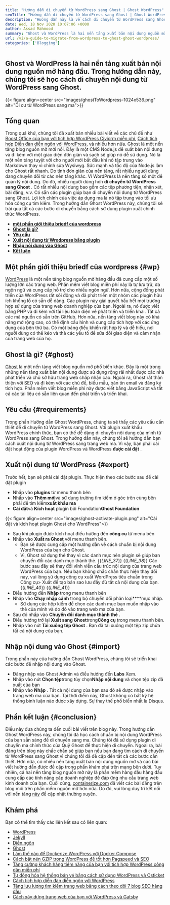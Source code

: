 ```yaml
---
title: "Hướng dẫn di chuyển từ WordPress sang Ghost | Ghost WordPress" 
seoTitle: "Hướng dẫn di chuyển từ WordPress sang Ghost | Ghost WordPress" 
description: "Hướng dẫn này là về cách di chuyển từ WordPress sang Ghost. Chúng tôi sẽ tìm hiểu cách di chuyển các bài đăng và trang của bạn sang ma từ trang web WordPress hiện có." 
date: Wed, 18 Nov 2020 10:07:06 +0000
author: Assad Mahmood
summary: "Ghost và WordPress là hai nền tảng xuất bản nội dung nguồn mở hàng đầu. Trong hướng dẫn này, chúng tôi sẽ học cách di chuyển nội dung từ WordPress sang Ghost." 
url: /vi/a-guide-to-migrate-from-wordpress-to-ghost-ghost-wordpress/
categories: ['Blogging']
---
```


## Ghost và WordPress là hai nền tảng xuất bản nội dung nguồn mở hàng đầu. Trong hướng dẫn này, chúng tôi sẽ học cách di chuyển nội dung từ WordPress sang Ghost.

{{< figure align=center src="images/ghostToWordpress-1024x536.png" alt="Di cư từ WordPress sang ma">}}


## Tổng quan
Trong quá khứ, chúng tôi đã xuất bản nhiều bài viết về các chủ đề như [Boost Office của bạn với tích hợp WordPress Civicrm miễn phí][1], [Cách tích hợp Diễn đàn diễn ngôn với WordPress][2], và nhiều hơn nữa. Ghost là một nền tảng blog nguồn mở mới nổi. Đây là một CMS Node.js để xuất bản nội dung và đi kèm với một giao diện đơn giản và sạch sẽ giúp nó dễ sử dụng. Nó là một nền tảng tuyệt vời cho người mới bắt đầu khi nó tập trung vào Markdown thay vì chỉnh sửa Wysiwyg. Sức mạnh và tốc độ của Node.js làm cho Ghost rất nhanh. Do tính đơn giản của nền tảng, rất nhiều người dùng đang chuyển đổi từ các nền tảng khác. Vì WordPress là nền tảng số một để quản lý nội dung.
Do đó, nhiều người dùng hơn **di chuyển từ WordPress sang Ghost** . Có rất nhiều nội dung bao gồm các tệp phương tiện, nhận xét, bài đăng, v.v. Có sẵn các plugin giúp bạn di chuyển nội dung từ WordPress sang Ghost. Lợi ích chính của việc áp dụng ma là nó tập trung vào tối ưu hóa công cụ tìm kiếm. Trong hướng dẫn Ghost WordPress này, chúng tôi sẽ trải qua tất cả các bước di chuyển bằng cách sử dụng plugin xuất chính thức WordPress.
* **[một phần giới thiệu briedf của wordpress][3]** 
* **[Ghost là gì?][4]** 
* **[Yêu cầu][5]** 
* **[Xuất nội dung từ Wrodpress bằng plugin][6]** 
* **[Nhập nội dung vào Ghost][7]** 
* **[Kết luận][8]** 

## **Một phần giới thiệu briedf của wordpress** {#wp}

[WordPress][9] là một nền tảng blog nguồn mở hàng đầu đã cung cấp một số lượng lớn các trang web. Phần mềm viết blog miễn phí này là tự lưu trữ, đa ngôn ngữ và cung cấp hỗ trợ cho nhiều ngôn ngữ. Hơn nữa, cộng đồng phát triển của WordPress rất sôi động và đã phát triển một nhóm các plugin hữu ích khổng lồ có sẵn dễ dàng. Các plugin này giải quyết hầu hết mọi trường hợp sử dụng của trang web doanh nghiệp của bạn. Ngoài ra, nó được viết bằng PHP và đi kèm với tài liệu toàn diện về phát triển và triển khai. Tất cả các mã nguồn có sẵn trên GitHub. Hơn nữa, nền tảng viết blog này có khả năng mở rộng cao, có thể định cấu hình và cung cấp tích hợp với các ứng dụng của bên thứ ba. Có một bảng điều khiển rất hợp lý và dễ hiểu, nơi người dùng có thể kéo và thả các yếu tố để sửa đổi giao diện và cảm nhận của trang web của họ.

## **Ghost là gì?** {#ghost}

[Ghost][10] là một nền tảng viết blog nguồn mở phổ biến khác. Đây là một trong những nền tảng xuất bản nội dung được sử dụng rộng rãi nhất được các nhà phát triển và chủ sở hữu trang web chấp nhận cao. Ngoài ra, Ghost rất thân thiện với SEO và đi kèm với các chủ đề, biểu mẫu, bản tin email và đăng ký tích hợp. Phần mềm viết blog miễn phí này được viết bằng JavaScript và tất cả các tài liệu có sẵn liên quan đến phát triển và triển khai.

## Yêu cầu {#requirements}

Trong phần Hướng dẫn Ghost WordPress, chúng ta sẽ thấy các yêu cầu cần thiết để di chuyển từ WordPress sang Ghost. Với plugin xuất khẩu WordPress chính thức, bạn có thể dễ dàng di chuyển nội dung của mình từ WordPress sang Ghost. Trong hướng dẫn này, chúng tôi sẽ hướng dẫn bạn cách xuất nội dung từ WordPress sang trang web ma. Vì vậy, bạn phải cài đặt hoạt động của plugin WordPress và WordPress **được cài đặt** .

## Xuất nội dung từ WordPress {#export}

Trước hết, bạn sẽ phải cài đặt plugin. Thực hiện theo các bước sau để cài đặt plugin
* Nhấp vào **plugins** từ menu thanh bên
* Nhấp vào **Thêm mới**và sử dụng trường tìm kiếm ở góc trên cùng bên phải để tìm kiếm**xuất khẩu ma** 
* **Cài đặt**và **Kích hoạt** plugin bởi Foundation**Ghost Foundation** 

{{< figure align=center src="images/ghost-activate-plugin.png" alt="Cài đặt và kích hoạt plugin Ghost cho WordPress">}}

* Sau khi plugin được kích hoạt điều hướng đến **công cụ** từ menu bên
* Nhấp vào **Xuất ra Ghost** với menu thanh bên.
  * Bạn sẽ được cung cấp một hướng dẫn về cách chuẩn bị nội dung WordPress của bạn cho Ghost.
  * Vì, Ghost sử dụng thẻ thay vì các danh mục nên plugin sẽ giúp bạn chuyển đổi các danh mục thành thẻ.
{{_LINE_37_}}
{{_LINE_38_}}
    Các bước sau đây sẽ thay đổi vĩnh viễn cấu trúc nội dung của trang web WordPress của bạn. Nếu bạn không chắc chắn thực hiện thay đổi này, vui lòng sử dụng công cụ xuất WordPress tiêu chuẩn trong Công cụ> Xuất để tạo bản sao lưu đầy đủ tất cả nội dung của bạn.
{{_LINE_40_}}
{{_LINE_41_}}
* Điều hướng đến **Nhập** trong menu thanh bên
* Nhấp vào **Chạy nhập cảnh** trong bộ chuyển đổi phân loại****mục nhập.
  * Sử dụng các hộp kiểm để chọn các danh mục bạn muốn nhập vào thẻ của mình và do đó vào trang web ma của bạn.
* Sau đó nhấp vào **Chuyển đổi danh mục thành thẻ** .
* Điều hướng trở lại **Xuất sang Ghost**trong**Công cụ** trong menu thanh bên.
* Nhấp vào nút **Tải xuống tệp Ghost** . Bạn đã tải xuống một tệp zip chứa tất cả nội dung của bạn.

## Nhập nội dung vào Ghost {#import}

Trong phần này của hướng dẫn Ghost WordPress, chúng tôi sẽ triển khai các bước để nhập nội dung vào Ghost.
* Đăng nhập vào Ghost Admin và điều hướng đến **Labs** Xem.
* Nhấp vào nút **Chọn tệp**trong tùy chọn**Nhập nội dung** và chọn tệp zip đã xuất của bạn
* Nhấp vào **Nhập** . Tất cả nội dung của bạn sau đó sẽ được nhập vào trang web ma của bạn.
Tại thời điểm này, Ghost không có bất kỳ hệ thống bình luận nào được xây dựng. Sự thay thế phổ biến nhất là Disqus.

## Phần kết luận {#conclusion}

Điều này đưa chúng ta đến cuối bài viết trên blog này. Trong hướng dẫn Ghost WordPress này, chúng tôi đã học cách chuẩn bị nội dung WordPress của bạn sẵn sàng để di chuyển sang ma. Chúng tôi đã sử dụng plugin di chuyển ma chính thức của Quỹ Ghost để thực hiện di chuyển. Ngoài ra, bài đăng trên blog này chắc chắn sẽ giúp bạn nếu bạn đang tìm cách di chuyển từ WordPress sang Ghost vì chúng tôi đã đề cập đến tất cả các bước cần thiết. Hơn nữa, có nhiều nền tảng xuất bản nội dung nguồn mở và các bài viết hướng dẫn được đề cập trong phần khám phá trên mạng bên dưới. Tuy nhiên, cả hai nền tảng blog nguồn mở này là phần mềm hàng đầu hàng đầu cung cấp các tính năng cấp doanh nghiệp để đáp ứng nhu cầu trang web kinh doanh của bạn.
Cuối cùng, [containerize.com][11] đã viết các bài đăng trên blog mới trên phần mềm nguồn mở hơn nữa. Do đó, vui lòng duy trì kết nối với nền tảng [này][12] để cập nhật thường xuyên.

## Khám phá
Bạn có thể tìm thấy các liên kết sau có liên quan:
  * [WordPress][9]
  * [Jekyll][13]
  * [Diễn ngôn][14]
  * [Ghost][10]
  * [Làm thế nào để Dockerize WordPress với Docker Compose][15]
  * [Cách bật nén GZIP trong WordPress để tốt hơn Pagspeed và SEO][16]
  * [Tăng cường khách hàng tiềm năng của bạn với tích hợp WordPress công dân miễn phí][1]
  * [Tự động hóa hệ thống bán vé bằng cách sử dụng WordPress và Osticket][17]
  * [Cách tích hợp diễn đàn diễn ngôn với WordPress][2]
  * [Tăng lưu lượng tìm kiếm trang web bằng cách theo dõi 7 blog SEO hàng đầu][18]
  * [Cách xây dựng trang web của bạn với WordPress và Gatsby][19]



[1]: https://blog.containerize.com/blogging/civicrm-wordpress-integration-wordpress-tutorial/
[2]: https://blog.containerize.com/blogging/how-to-integrate-discourse-forum-with-wordpress/
[3]: #wp
[4]: #ghost
[5]: #requirements
[6]: #export
[7]: #import
[8]: #conclusion
[9]: https://products.containerize.com/blogging/wordpress/
[10]: https://products.containerize.com/blogging/ghost/
[11]: https://www.containerize.com/
[12]: https://blog.containerize.com/
[13]: https://products.containerize.com/blogging/jekyll/
[14]: https://products.containerize.com/discussion-forum/discourse/
[15]: https://blog.containerize.com/blogging/how-to-dockerize-wordpress-docker-wordpress/
[16]: https://blog.containerize.com/blogging/how-to-enable-gzip-compression-in-wordpress-gzip-wordpress/
[17]: https://blog.containerize.com/blogging/automate-ticketing-system-using-wordpress-and-osticket/
[18]: https://blog.containerize.com/blogging/increase-website-search-traffic-by-following-top-7-seo-blogs/
[19]: https://blog.containerize.com/blogging/how-does-gatsby-integrate-with-wordpress-gatsby-wordpress/
